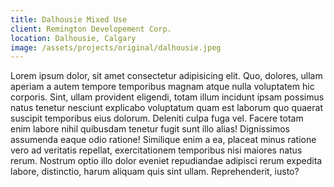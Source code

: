 ```yaml
---
title: Dalhousie Mixed Use
client: Remington Developement Corp.
location: Dalhousie, Calgary
image: /assets/projects/original/dalhousie.jpeg
---
```


Lorem ipsum dolor, sit amet consectetur adipisicing elit. Quo, dolores, ullam aperiam a autem tempore temporibus magnam atque nulla voluptatem hic corporis. Sint, ullam provident eligendi, totam illum incidunt ipsam possimus natus tenetur nesciunt explicabo voluptatum quam est laborum quo quaerat suscipit temporibus eius dolorum. Deleniti culpa fuga vel. Facere totam enim labore nihil quibusdam tenetur fugit sunt illo alias! Dignissimos assumenda eaque odio ratione! Similique enim a ea, placeat minus ratione vero ad veritatis repellat, exercitationem temporibus nisi maiores natus rerum. Nostrum optio illo dolor eveniet repudiandae adipisci rerum expedita labore, distinctio, harum aliquam quis sint ullam. Reprehenderit, iusto?
